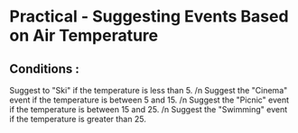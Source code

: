 # Practical - Suggesting Events Based on Air Temperature

## Conditions :

 Suggest to "Ski" if the temperature is less than 5. /n
 Suggest the "Cinema" event if the temperature is between 5 and 15. /n
 Suggest the "Picnic" event if the temperature is between 15 and 25. /n
 Suggest the "Swimming" event if the temperature is greater than 25.
